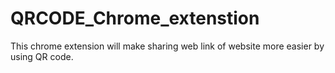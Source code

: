 # QRCODE_Chrome_extenstion
This chrome extension will make sharing web link of website more easier by using QR code.
